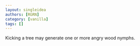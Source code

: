 ```yaml
---
layout: singleidea
authors: [RGRN]
category: [vanilla]
tags: []
---
```

Kicking a tree may generate one or more angry wood nymphs.
